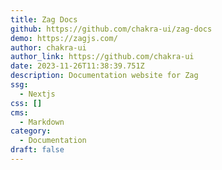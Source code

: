 ```yaml
---
title: Zag Docs
github: https://github.com/chakra-ui/zag-docs
demo: https://zagjs.com/
author: chakra-ui
author_link: https://github.com/chakra-ui
date: 2023-11-26T11:38:39.751Z
description: Documentation website for Zag
ssg:
  - Nextjs
css: []
cms:
  - Markdown
category:
  - Documentation
draft: false
---
```


